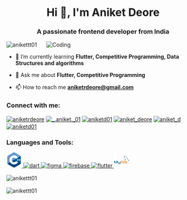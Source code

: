 <h1 align="center">Hi 👋, I'm Aniket Deore</h1>
<h3 align="center">A passionate frontend developer from India</h3>
<img align="right" alt="Coding" width="400" src="https://camo.githubusercontent.com/8a9c7f854df987a0b488caf7b4ca6fb56e368e1a0b85602574da94c19d1c2d2e/68747470733a2f2f70687973696373677572756b756c2e66696c65732e776f726470726573732e636f6d2f323031392f30322f6368617261637465722d312e676966">



<p align="left"> <img src="https://komarev.com/ghpvc/?username=anikettt01&label=Profile%20views&color=0e75b6&style=flat" alt="anikettt01" /> </p>

- 🌱 I’m currently learning **Flutter, Competitive Programming, Data Structures and algorithms**

- 💬 Ask me about **Flutter, Competitive Programming**

- 📫 How to reach me **aniketrdeore@gmail.com**

<h3 align="left">Connect with me:</h3>
<p align="left">
<a href="https://linkedin.com/in/aniketrdeore" target="blank"><img align="center" src="https://raw.githubusercontent.com/rahuldkjain/github-profile-readme-generator/master/src/images/icons/Social/linked-in-alt.svg" alt="aniketrdeore" height="30" width="40" /></a>
<a href="https://instagram.com/_.aniket._01" target="blank"><img align="center" src="https://raw.githubusercontent.com/rahuldkjain/github-profile-readme-generator/master/src/images/icons/Social/instagram.svg" alt="_.aniket._01" height="30" width="40" /></a>
<a href="https://www.codechef.com/users/aniketd01" target="blank"><img align="center" src="https://cdn.jsdelivr.net/npm/simple-icons@3.1.0/icons/codechef.svg" alt="aniketd01" height="30" width="40" /></a>
<a href="https://codeforces.com/profile/aniket_deore" target="blank"><img align="center" src="https://raw.githubusercontent.com/rahuldkjain/github-profile-readme-generator/master/src/images/icons/Social/codeforces.svg" alt="aniket_deore" height="30" width="40" /></a>
<a href="https://www.leetcode.com/aniket_d" target="blank"><img align="center" src="https://raw.githubusercontent.com/rahuldkjain/github-profile-readme-generator/master/src/images/icons/Social/leet-code.svg" alt="aniket_d" height="30" width="40" /></a>
<a href="https://auth.geeksforgeeks.org/user/aniketd01" target="blank"><img align="center" src="https://raw.githubusercontent.com/rahuldkjain/github-profile-readme-generator/master/src/images/icons/Social/geeks-for-geeks.svg" alt="aniketd01" height="30" width="40" /></a>
</p>

<h3 align="left">Languages and Tools:</h3>
<p align="left"> <a href="https://www.w3schools.com/cpp/" target="_blank" rel="noreferrer"> <img src="https://raw.githubusercontent.com/devicons/devicon/master/icons/cplusplus/cplusplus-original.svg" alt="cplusplus" width="40" height="40"/> </a> <a href="https://dart.dev" target="_blank" rel="noreferrer"> <img src="https://www.vectorlogo.zone/logos/dartlang/dartlang-icon.svg" alt="dart" width="40" height="40"/> </a> <a href="https://www.figma.com/" target="_blank" rel="noreferrer"> <img src="https://www.vectorlogo.zone/logos/figma/figma-icon.svg" alt="figma" width="40" height="40"/> </a> <a href="https://firebase.google.com/" target="_blank" rel="noreferrer"> <img src="https://www.vectorlogo.zone/logos/firebase/firebase-icon.svg" alt="firebase" width="40" height="40"/> </a> <a href="https://flutter.dev" target="_blank" rel="noreferrer"> <img src="https://www.vectorlogo.zone/logos/flutterio/flutterio-icon.svg" alt="flutter" width="40" height="40"/> </a> <a href="https://www.mysql.com/" target="_blank" rel="noreferrer"> <img src="https://raw.githubusercontent.com/devicons/devicon/master/icons/mysql/mysql-original-wordmark.svg" alt="mysql" width="40" height="40"/> </a> </p>

<p><img align="center" src="https://github-readme-stats.vercel.app/api/top-langs?username=anikettt01&show_icons=true&locale=en&layout=compact" alt="anikettt01" /></p>

<p><img align="center" src="https://github-readme-streak-stats.herokuapp.com/?user=anikettt01&" alt="anikettt01" /></p>
